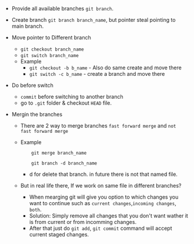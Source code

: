 - Provide all available branches `git branch`.

- Create branch `git branch branch_name`, but pointer steal pointing to main branch.

- Move pointer to Different branch

  - `git checkout branch_name`
  - `git switch branch_name`
  - Example
    - `git checkout -b b_name` - Also do same create and move there
    - `git switch -c b_name` - create a branch and move there

- Do before switch

  - `commit` before switching to another branch
  - go to `.git` folder & checkout `HEAD` file.

- Mergin the branches

  - There are 2 way to merge branches `fast forward merge` and `not fast forward merge`
  - Example

    ```git
        git merge branch_name

        git branch -d branch_name
    ```

    - d for delete that branch. in future there is not that named file.

  - But in real life there, If we work on same file in different branches?

    - When mearging git will give you option to which changes you want to continue such as `current changes`,`incoming changes`, `both`.
    - Solution: Simply remove all changes that you don't want wather it is from current or from incomming changes.
    - After that just do `git add`, `git commit` command will accept current staged changes.
